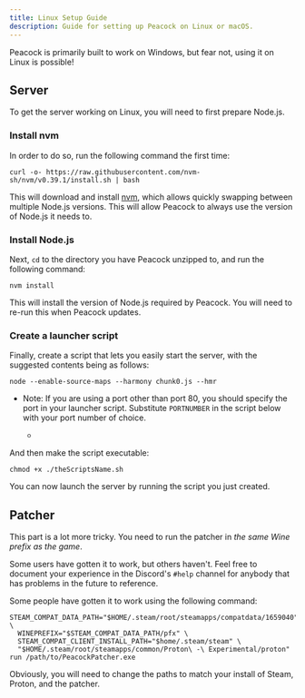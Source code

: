 ```yaml
---
title: Linux Setup Guide
description: Guide for setting up Peacock on Linux or macOS.
---
```


Peacock is primarily built to work on Windows, but fear not, using it on Linux is possible!

## Server

To get the server working on Linux, you will need to first prepare Node.js.

### Install nvm

In order to do so, run the following command the first time:

```shell
curl -o- https://raw.githubusercontent.com/nvm-sh/nvm/v0.39.1/install.sh | bash
```

This will download and install [nvm](https://nvm.sh), which allows quickly swapping between multiple Node.js versions. This will allow Peacock to always use the version of Node.js it needs to.

### Install Node.js

Next, `cd` to the directory you have Peacock unzipped to, and run the following command:

```shell
nvm install
```

This will install the version of Node.js required by Peacock. You will need to re-run this when Peacock updates.

### Create a launcher script

Finally, create a script that lets you easily start the server, with the suggested contents being as follows:

```shell
node --enable-source-maps --harmony chunk0.js --hmr
```

-   Note: If you are using a port other than port 80, you should specify the port in your launcher script. Substitute `PORTNUMBER` in the script below with your port number of choice.

    -   ```shell PORT=PORTNUMBER node --enable-source-maps --harmony chunk0.js --hmr
        ```

And then make the script executable:

```shell
chmod +x ./theScriptsName.sh
```

You can now launch the server by running the script you just created.

## Patcher

This part is a lot more tricky. You need to run the patcher in _the same Wine prefix as the game_.

Some users have gotten it to work, but others haven't. Feel free to document your experience in the Discord's `#help` channel for anybody that has problems in the future to reference.

Some people have gotten it to work using the following command:

```shell
STEAM_COMPAT_DATA_PATH="$HOME/.steam/root/steamapps/compatdata/1659040" \
  WINEPREFIX="$STEAM_COMPAT_DATA_PATH/pfx" \
  STEAM_COMPAT_CLIENT_INSTALL_PATH="$home/.steam/steam" \
  "$HOME/.steam/root/steamapps/common/Proton\ -\ Experimental/proton" run /path/to/PeacockPatcher.exe
```

Obviously, you will need to change the paths to match your install of Steam, Proton, and the patcher.
